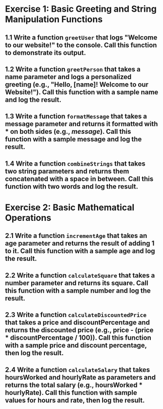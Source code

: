 # Exercise 1: Basic Greeting and String Manipulation Functions

## 1.1 Write a function `greetUser` that logs "Welcome to our website!" to the console. Call this function to demonstrate its output.

## 1.2 Write a function `greetPerson` that takes a name parameter and logs a personalized greeting (e.g., "Hello, [name]! Welcome to our Website!"). Call this function with a sample name and log the result.

## 1.3 Write a function `formatMessage` that takes a message parameter and returns it formatted with * on both sides (e.g., *message*). Call this function with a sample message and log the result.

## 1.4 Write a function `combineStrings` that takes two string parameters and returns them concatenated with a space in between. Call this function with two words and log the result.

# Exercise 2: Basic Mathematical Operations

## 2.1 Write a function `incrementAge` that takes an age parameter and returns the result of adding 1 to it. Call this function with a sample age and log the result.

## 2.2 Write a function `calculateSquare` that takes a number parameter and returns its square. Call this function with a sample number and log the result.

## 2.3 Write a function `calculateDiscountedPrice` that takes a price and discountPercentage and returns the discounted price (e.g., price - (price * discountPercentage / 100)). Call this function with a sample price and discount percentage, then log the result.

## 2.4 Write a function `calculateSalary` that takes hoursWorked and hourlyRate as parameters and returns the total salary (e.g., hoursWorked * hourlyRate). Call this function with sample values for hours and rate, then log the result.
